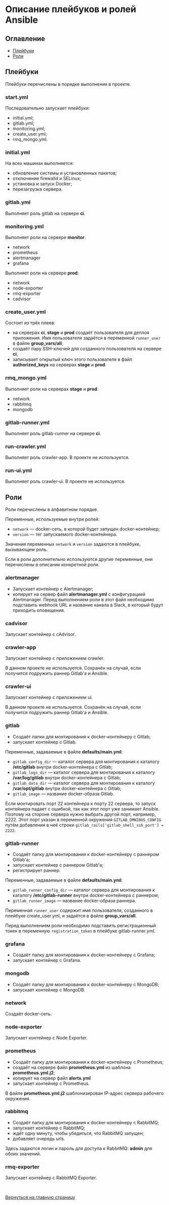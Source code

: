 # Описание плейбуков и ролей Ansible
## Оглавление
- [Плейбуки](#playbooks)
- [Роли](#roles)

## Плейбуки <a name="playbooks"></a>
Плейбуки перечислены в порядке выполнения в проекте.

### start.yml
Последовательно запускает плейбуки:
- initial.yml;
- gitlab.yml;
- monitoring.yml;
- create_user.yml;
- rmq_mongo.yml.

### initial.yml
На всех машинах выполняется:
- обновление системы и установленных пакетов;
- отключение firewalld и SELinux;
- установка и запуск Docker;
- перезагрузка сервера.

### gitlab.yml
Выполняет роль gitlab на сервере **ci**.

### monitoring.yml
Выполняет роли на сервере **monitor**:
- network
- prometheus
- alertmanager
- grafana

Выполняет роли на сервере **prod**:
- network
- node-exporter
- rmq-exporter
- cadvisor

### create_user.yml
Состоит из трёх плеев:
- на серверах **ci**, **stage** и **prod** создаёт пользователя для деплоя приложения. Имя пользователя задаётся в переменной `runner_user` в файле **group_vars/all**;
- создаёт пару SSH-ключей для созданного пользователя на сервере **ci**;
- записывает открытый ключ этого пользователя в файл **authorized_keys** на серверах **stage** и **prod**.

### rmq_mongo.yml
Выполняет роли на серверах **stage** и **prod**:
- network
- rabbitmq
- mongodb

### gitlab-runner.yml
Выполняет роль gitlab-runner на сервере **ci**.

### run-crawler.yml
Выполняет роль crawler-app. В проекте не используется.

### run-ui.yml
Выполняет роль crawler-ui. В проекте не используется.

## Роли <a name="roles"></a>
Роли перечислены в алфавитном порядке.

Переменные, используемые внутри ролей:
- `network` — docker-сеть, в которой будет запущен docker-контейнер;
- `version` — тег запускаемого docker-контейнера.

Значения переменных `network` и `version` задаются в плейбуке, вызывающем роль.

Если в роли дополнительно используются другие переменные, они перечислены в описании конкретной роли.

### alertmanager
- Запускает контейнер с Alertmanager;
- копирует на сервер файл **alertmanager.yml** с конфигурацией Alertmanager. Перед выполнением роли в этот файл необходимо подставить webhook URL и название канала в Slack, в который будут приходить оповещения.

### cadvisor
Запускает контейнер с cAdvisor.

### crawler-app
Запускает контейнер с приложением crawler.

В данном проекте не используется. Сохранён на случай, если получится подружить раннер Gitlab'а и Ansible.

### crawler-ui
Запускает контейнер с приложением ui.

В данном проекте не используется. Сохранён на случай, если получится подружить раннер Gitlab'а и Ansible.

### gitlab
- Создаёт папки для монтирования к docker-контейнеру с Gitlab;
- запускает контейнер с Gitlab.

Переменные, задаваемые в файле **defaults/main.yml**:
- `gitlab_config_dir` — каталог сервера для монтирования к каталогу **/etc/gitlab** внутри docker-контейнера с Gitlab;
- `gitlab_logs_dir` — каталог сервера для монтирования к каталогу **/var/log/gitlab** внутри docker-контейнера с Gitlab;
- `gitlab_data_dir` — каталог сервера для монтирования к каталогу **/var/opt/gitlab** внутри docker-контейнера с Gitlab;
- `gitlab_image` — название docker-образа Gitlab.

Если монтировать порт 22 контейнера к порту 22 сервера, то запуск контейнера падает с ошибкой, так как этот порт уже занимает Ansible. Поэтому на стороне сервера нужно выбрать другой порт, например, 2222. Этот порт указан в переменной окружения `GITLAB_OMNIBUS_CONFIG` путём добавления в неё строки `gitlab_rails['gitlab_shell_ssh_port'] = 2222`.

### gitlab-runner
- Создаёт папку для монтирования к docker-контейнеру с раннером Gitlab'а;
- запускает контейнер c раннером Gitlab'а;
- регистрирует раннер.

Переменные, задаваемые в файле **defaults/main.yml**:
- `gitlab_runner_config_dir` — каталог сервера для монтирования к каталогу **/etc/gitlab-runner** внутри docker-контейнера с раннером;
- `gitlab_runner_image` — название docker-образа раннера.

Переменная `runner_user` содержит имя пользователя, созданного в плейбуке create_user.yml, и задаётся в файле **group_vars/all**.

Перед выполнением роли необходимо подставить регистрационный токен в переменную `registration_token` в плейбуке gitlab-runner.yml.

### grafana
- Создаёт папку для монтирования к docker-контейнеру с Grafana;
- запускает контейнер с Grafana.

### mongodb
- Создаёт папку для монтирования к docker-контейнеру с MongoDB;
- запускает контейнер с MongoDB.

### network
Создаёт docker-сеть.

### node-exporter
Запускает контейнер с Node Exporter.

### prometheus
- Создаёт папку для монтирования к docker-контейнеру с Prometheus;
- создаёт на сервере файл **prometheus.yml** из шаблона **prometheus.yml.j2**;
- копирует на сервер файл **alerts.yml**
- запускает контейнер с Prometheus.

В файле **prometheus.yml.j2** шаблонизирован IP-адрес сервера рабочего окружения.

### rabbitmq
- Создаёт папку для монтирования к docker-контейнеру с RabbitMQ;
- запускает контейнер с RabbitMQ;
- ждёт одну минуту, чтобы убедиться, что RabbitMQ запущен;
- добавляет очередь urls.

Здесь задаются логин и пароль для доступа к RabbitMQ: **admin** для обоих значений.

### rmq-exporter
Запускает контейнер с RabbitMQ Exporter.

<br/>

[Вернуться на главную страницу](../README.md)
